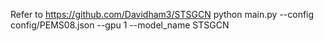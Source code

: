 Refer to https://github.com/Davidham3/STSGCN
python main.py --config config/PEMS08.json --gpu 1 --model_name STSGCN
